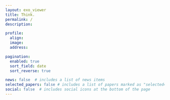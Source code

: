 ```yaml
---
layout: exo_viewer
title: Think.
permalink: /
description:

profile:
  align:
  image:
  address:

pagination:
  enabled: true
  sort_field: date
  sort_reverse: true

news: false  # includes a list of news items
selected_papers: false # includes a list of papers marked as "selected={true}"
social: false  # includes social icons at the bottom of the page
---
```


